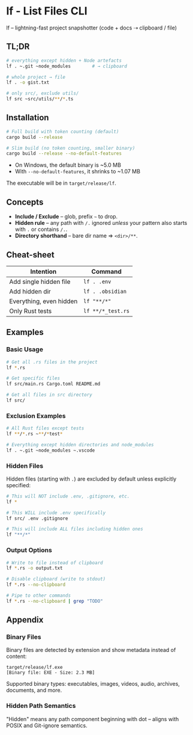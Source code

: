 # lf - List Files CLI

lf – lightning-fast project snapshotter (code + docs ⇢ clipboard / file)

## TL;DR

````bash
# everything except hidden + Node artefacts
lf . ~.git ~node_modules        # → clipboard

# whole project → file
lf . -o gist.txt

# only src/, exclude utils/
lf src ~src/utils/**/*.ts
````

## Installation

```bash
# Full build with token counting (default)
cargo build --release

# Slim build (no token counting, smaller binary)
cargo build --release --no-default-features
```

* On Windows, the default binary is ~5.0 MB
* With `--no-default-features`, it shrinks to ~1.07 MB

The executable will be in `target/release/lf`.

## Concepts

* **Include / Exclude** – glob, prefix `~` to drop.
* **Hidden rule** – any path with `/.` ignored *unless* your pattern also starts with `.` or contains `/.`.
* **Directory shorthand** – bare dir name ⇒ `<dir>/**`.

## Cheat-sheet

| Intention               | Command           |
| ----------------------- | ----------------- |
| Add single hidden file  | `lf . .env`       |
| Add hidden dir          | `lf . .obsidian`  |
| Everything, even hidden | `lf "**/*"`       |
| Only Rust tests         | `lf **/*_test.rs` |

## Examples

### Basic Usage

```bash
# Get all .rs files in the project
lf *.rs

# Get specific files
lf src/main.rs Cargo.toml README.md

# Get all files in src directory
lf src/
```

### Exclusion Examples

```bash
# All Rust files except tests
lf **/*.rs ~**/*test*

# Everything except hidden directories and node_modules
lf . ~.git ~node_modules ~.vscode
```

### Hidden Files

Hidden files (starting with `.`) are excluded by default unless explicitly
specified:

```bash
# This will NOT include .env, .gitignore, etc.
lf *

# This WILL include .env specifically
lf src/ .env .gitignore

# This will include ALL files including hidden ones
lf "**/*"
```

### Output Options

```bash
# Write to file instead of clipboard
lf *.rs -o output.txt

# Disable clipboard (write to stdout)
lf *.rs --no-clipboard

# Pipe to other commands
lf *.rs --no-clipboard | grep "TODO"
```

## Appendix

### Binary Files

Binary files are detected by extension and show metadata instead of content:

```
target/release/lf.exe
[Binary file: EXE - Size: 2.3 MB]
```

Supported binary types: executables, images, videos, audio, archives,
documents, and more.

### Hidden Path Semantics

"Hidden" means any path component beginning with dot – aligns with POSIX and
Git-ignore semantics.
